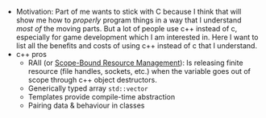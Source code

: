 - Motivation: Part of me wants to stick with C because I think that will show me how to _properly_ program things in a way that I understand _most of_ the moving parts. But a lot of people use c++ instead of c, especially for game development which I am interested in. Here I want to list all the benefits and costs of using c++ instead of c that I understand.
- c++ pros
	- RAII (or [Scope-Bound Resource Management](https://stackoverflow.com/a/18054738/7933478)): Is releasing finite resource (file handles, sockets, etc.) when the variable goes out of scope through c++ object destructors.
	- Generically typed array `std::vector`
	- Templates provide compile-time abstraction
	- Pairing data & behaviour in classes